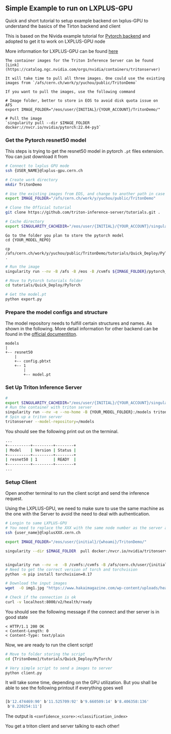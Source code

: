 
## Simple Example to run on LXPLUS-GPU

Quick and short tutorial to setup example backend on lxplus-GPU to understand the basics of the Tirton backend and client

This is based on the Nivida example tutorial for [Pytorch backend](https://github.com/triton-inference-server/tutorials/tree/main/Quick_Deploy/PyTorch) and adopted to get it to work on LXPLUS-GPU node 


More information for LXPLUS-GPU can be found [here](https://clouddocs.web.cern.ch/gpu/index.html)


```{note}
The container images for the Triton Inference Server can be found [Link](https://catalog.ngc.nvidia.com/orgs/nvidia/containers/tritonserver)

It will take time to pull all three images. One could use the existing images from `/afs/cern.ch/work/y/yuchou/public/TritonDemo`

If you want to pull the images, use the following command 

# Image folder, better to store in EOS to avoid disk quota issue on AFS
export IMAGE_FOLDER="/eos/user/{INITIAL}/{YOUR_ACCOUNT}/TritonDemo/"

# Pull the image
`singularity pull --dir $IMAGE_FOLDER docker://nvcr.io/nvidia/pytorch:22.04-py3`

```

### Get the Pytorch resnet50 model

This steps is trying to get the resnet50 model in pytorch `.pt` files extension. You can just download it from 




```bash
# Connect to lxplus GPU mode
ssh {USER_NAME}@lxplus-gpu.cern.ch

# Create work directory
mkdir TritonDemo

# Use the existing images from EOS, and change to another path in case you download them yourself
export IMAGE_FOLDER="/afs/cern.ch/work/y/yuchou/public/TritonDemo"

# Clone the Official tutorial 
git clone https://github.com/triton-inference-server/tutorials.git .

# Cache directory
export SINGULARITY_CACHEDIR="/eos/user/{INITIAL}/{YOUR_ACCOUNT}/singularity/"

```

```{note}
Go to the folder you plan to store the pytorch model 
cd {YOUR_MODEL_REPO}

cp /afs/cern.ch/work/y/yuchou/public/TritonDemo/tutorials/Quick_Deploy/PyTorch/model.pt .
```

```bash
# Run the image
singularity run --nv -B /afs -B /eos -B /cvmfs ${IMAGE_FOLDER}/pytorch_22.04-py3.sif

# Move to Pytorch tutorials folder 
cd tutorials/Quick_Deploy/PyTorch

# Get the model.pt
python export.py

```


### Prepare the model configs and structure 

The model repository needs to fulfill certain structures and names. As shown in the following. More detail information for other backend can be found in the [official documentiton](https://github.com/triton-inference-server/server/blob/main/docs/user_guide/model_repository.md). 


```
models
|
+-- resnet50
    |
    +-- config.pbtxt
    +-- 1
        |
        +-- model.pt
```



### Set Up Triton Inference Server

```bash 
#
export SINGULARITY_CACHEDIR="/eos/user/{INITIAL}/{YOUR_ACCOUNT}/singularity/"
# Run the container with triton server 
singularity run --nv -e --no-home -B {YOUR_MODEL_FOLDER}:/models tritonserver_22.04-py3.sif
# Spin up a triton server
tritonserver --model-repository=/models

```

You should see the following print out on the terminal. 

```bash
...
+----------+---------+--------+
| Model    | Version | Status |
+----------+---------+--------+
| resnet50 | 1       | READY  |
+----------+---------+--------+
...

```



### Setup Client 

Open another terminal to run the client script and send the inference request. 

Using the LXPLUS-GPU, we need to make sure to use the same machine as the one with the Server to avoid the need to deal with authentication. 
```bash 
# Longin to same LXPLUS-GPU
# You need to replace the XXX with the same node number as the server above.
ssh {user_name}@lxplusXXX.cern.ch

export IMAGE_FOLDER="/eos/user/{initial}/{whoami}/TritonDemo/"

singularity --dir $IMAGE_FOLDER  pull docker:/nvcr.io/nvidia/tritonserver:22.04-py3-sdk


singularity run --nv -e  -B /cvmfs:/cvmfs -B /afs/cern.ch/user/{initial}:/home -B /afs/cern.ch/user/{initial}/{whoami}:/srv -B /afs:/afs -B /eos:/eos tritonserver_22.04-py3-sdk.sif
# Need to get the correct version of torch and torchvision
python -m pip install torchvision=0.17

# Download the input images
wget  -O img1.jpg "https://www.hakaimagazine.com/wp-content/uploads/header-gulf-birds.jpg"

# Check if the connection is ok 
curl -v localhost:8000/v2/health/ready
```

You should see the following message if the connect and ther server is in good state

```
< HTTP/1.1 200 OK
< Content-Length: 0
< Content-Type: text/plain

```

Now, we are ready to run the client script!


```bash
# Move to folder storing the script
cd {TritonDemo}/tutorials/Quick_Deploy/PyTorch/

# Very simple script to send a images to server
python client.py 

```

It will take some time, depending on the GPU utilization. But you shall be able to see the following printout if everything goes well

```bash 

[b'12.474469:90' b'11.525709:92' b'9.660509:14' b'8.406358:136'
 b'8.220254:11']
```


The output is `<confidence_score>:<classification_index>`

You get a triton client and server talking to each other!




